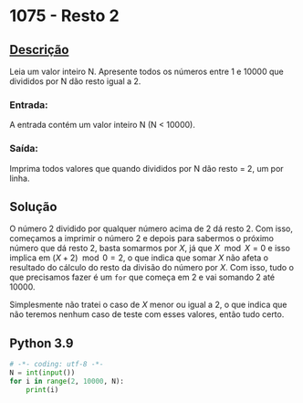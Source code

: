 # 1075 - Resto 2

## [Descrição](https://www.beecrowd.com.br/judge/pt/problems/view/1075)

Leia um valor inteiro N. Apresente todos os números entre 1 e 10000 que divididos por N dão resto igual a 2.

### Entrada:
A entrada contém um valor inteiro N (N < 10000).

### Saída:
Imprima todos valores que quando divididos por N dão resto = 2, um por linha.

## Solução

O número 2 dividido por qualquer número acima de 2 dá resto 2. Com isso, começamos a imprimir o número 2 e depois para sabermos o próximo número que dá resto 2, basta somarmos por $X$, já que $X \mod X = 0$ e isso implica em $(X + 2) \mod 0 = 2$, o que indica que somar $X$ não afeta o resultado do cálculo do resto da divisão do número por $X$. Com isso, tudo o que precisamos fazer é um `for` que começa em 2 e vai somando 2 até 10000.

Simplesmente não tratei o caso de $X$ menor ou igual a 2, o que indica que não teremos nenhum caso de teste com esses valores, então tudo certo.

## Python 3.9

```Python
# -*- coding: utf-8 -*-
N = int(input())
for i in range(2, 10000, N):
    print(i)
```
